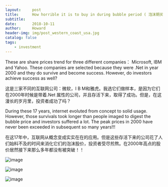 ```yaml
---
layout:     post
title:      How horrible it is to buy in during bubble period ( 泡沫期买入是多么可怕的事情 )
subtitle:   
date:       2018-10-11
author:     Howard
header-img: img/post_western_coast_usa.jpg
catalog: false
tags:
    - investment
---
```



These are share prices trend for three different companies：  Microsoft, IBM and Yahoo.  These companies are selected because they were .Net in  year 2000 and they do survive and become success. However, do investors achieve success as well? 


这是三家不同的互联网公司：微软，I B M和雅虎。我选它们做样本，是因为它们在2000年时候是带着.Net 属性的公司，并且存活下来，取得了成功。但是，在这漫长的岁月里，投资者成功了吗？

During these 17 years, internet evoluted from concept to solid usage. However,  those survivals took longer than people imaged to digest the bubble price and investors suffered a lot.  The peak prices in 2000 have never been exceeded in subsequent so many years!!!

在这17年中，互联网从概念变成实实在在的应用。但是这些存活下来的公司花了人们始料不及的时间来消化它们的泡沫股价，投资者受尽煎熬。在2000年高点的股价居然接下来那么多年都没有被突破！！

 ![image](https://img.esteem.ws/scl7rkfu4y.jpg)


 ![image](https://img.esteem.ws/4ng1kv14tl.jpg)


 ![image](https://img.esteem.ws/9k3gr1irg0.jpg)